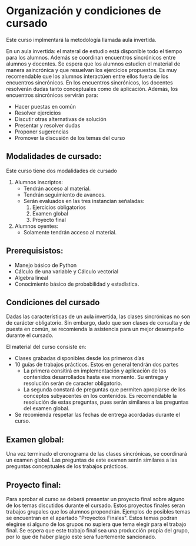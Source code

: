 # Organización y condiciones de cursado

Este curso implmentará la metodología llamada aula invertida.

En un aula invertida: el materal de estudio está disponible todo el tiempo para los alumnos. Además se coordinan encuentros sincrónicos entre alumnos y docentes. Se espera que los alumnos estudien el material de manera asincrónica y que resuelvan los ejercicios propuestos. Es muy recomendable que los alumnos interactúen entre ellos fuera de los encuentros sincrónicos. En los encuentros sincrónicos, los docentes resolverán dudas tanto conceptuales como de aplicación. Además, los encuentros sincrónicos servirán para:

* Hacer puestas en común
* Resolver ejercicios
* Discutir otras alternativas de solución 
* Presentar y resolver dudas
* Proponer sugerencias
* Promover la discusión de los temas del curso

## Modalidades de cursado:

Este curso tiene dos modalidades de cursado

1. Alumnos inscriptos:
    * Tendrán acceso al material.
    * Tendrán seguimiento de avances.
    * Serán evaluados en las tres instancian señaladas:
        1. Ejercicios obligatorios
        2. Examen global
        3. Proyecto final
2. Alumnos oyentes:
    * Solamente tendrán acceso al material.

## Prerequisistos:

* Manejo básico de Python
* Cálculo de una variable y Cálculo vectorial
* Algebra lineal
* Conocimiento básico de probabilidad y estadística.

## Condiciones del cursado

Dadas las características de un aula invertida, las clases sincrónicas no son de carácter obligatorio. Sin embargo, dado que son clases de consulta y de puesta en común, se recomienda la asistencia para un mejor desempeño durante el cursado.

El material del curso consiste en:

* Clases grabadas disponibles desde los primeros días
* 10 guías de trabajos prácticos. Estos en general tendrán dos partes
    - La primera consitirá en implementación y aplicación de los contenidos desarrollados hasta ese momento. Su entrega y resolución serán de caracter obligatorio.
    - La segunda constará de preguntas que permiten apropiarse de los conceptos subyacentes en los contenidos. Es recomendable la resolución de estas preguntas, pues serán similares a las preguntas del examen global.
* Se recomienda respetar las fechas de entrega acordadas durante el curso.

## Examen global:

Una vez terminado el cronograma de las clases sincrónicas, se coordinará un examen global. Las preguntas de este examen serán similares a las preguntas conceptuales de los trabajos prácticos.

## Proyecto final:

Para aprobar el curso se deberá presentar un proyecto final sobre alguno de los temas discutidos durante el cursado. Estos proyectos finales seran trabajos grupales que los alumnos propondrán. Ejemplos de posibles temas se encuentran en el apartado "Proyectos Finales". Estos temas podran elegirse si alguno de los grupos no supiera que tema elegir para el trabajo final. Se espera que este trabajo final sea una producción propia del grupo, por lo que de haber plagio este sera fuertemente sancionado.
